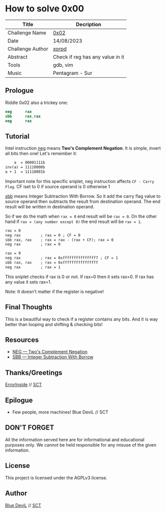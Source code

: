 # How to solve 0x00

| Title                     | Decription                                       |
|---------------------------|--------------------------------------------------|
| Challenge Name            | [0x02][challenge]                                |
| Date                      | 14/08/2023                                       |
| Challenge Author          | [xorpd][web-xorpd]                               |
| Abstract                  | Check if reg has any value in it                 |
| Tools                     | gdb, vim                                         |
| Music                     | Pentagram - Sur                                  |

## Prologue

Riddle 0x02 also a trickey one:

```nasm
neg      rax
sbb      rax,rax
neg      rax
```

## Tutorial

Intel instruction [neg][web-intel-neg] means **Two's Complement Negation**.
It is simple, invert all bits then one! Let's remember it:

```txt
    a  = 00001111b
inv(a) = 11110000b
a + 1  = 11110001b
```

Important note for this specific sniplet, neg instruction affects
`CF - Carry Flag`. CF iset to 0 if source operand is 0 otherwise 1 

[sbb][web-intel-sbb] means Integer Subtraction With Borrow. So it add the carry
flag value to source operand then subtracts the result from destination operand.
The end result will be written in destination operand.

So if we do the math when `rax = 0` end result will be `rax = 0`. On the other
hand if `rax = (any number except 0)` the end result will be `rax = 1`.

```txt
rax = 0
neg rax         ; rax = 0 ; CF = 0
sbb rax, rax    ; rax = rax - (rax + CF); rax = 0
neg rax         ; rax = 0

rax = 9
neg rax         ; rax = 0xfffffffffffffff7 ; CF = 1
sbb rax, rax    ; rax = 0xffffffffffffffff
neg rax         ; rax = 1
```

This sniplet checks if rax is 0 or not. If rax=0 then it sets rax=0. If rax
has any value it sets rax=1.

Note: It doesn't matter if the register is negative!

## Final Thoughts

This is a beautiful way to check if a register contains any bits. And it is way
better than looping and shifting & checking bits!

## Resources

* [NEG — Two's Complement Negation][web-intel-neg]
* [SBB — Integer Subtraction With Borrow][web-intel-sbb]

## Thanks/Greetings

[ErrorInside][web-ei] // [SCT][web-sct]

## Epilogue

* Few people, more machines! Blue DeviL // SCT

## DON'T FORGET

All the information served here are for informational and educational purposes
only. We cannot be held responsible for any misuse of the given information.

## License

This project is licensed under the AGPLv3 license.

## Author

[Blue DeviL][web-bd] // [SCT][web-sct]

[web-bd]:  https://gitlab.com/bluedevil
[web-ei]:  https://gitlab.com/error.inside
[web-xorpd]: https://github.com/xorpd
[web-sct]: http://www.sctzine.com
[challenge]: https://www.xorpd.net/pages/xchg_rax/snip_02.html
[web-intel-neg]: https://www.felixcloutier.com/x86/neg
[web-intel-sbb]: https://www.felixcloutier.com/x86/sbb
